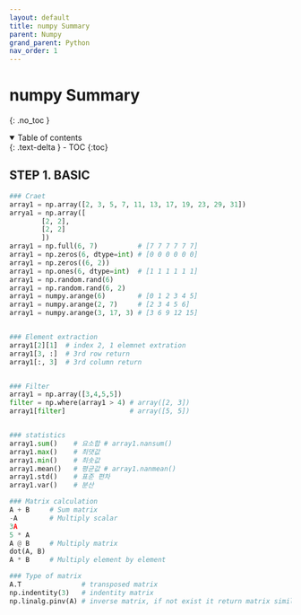 ```yaml
---
layout: default
title: numpy Summary
parent: Numpy
grand_parent: Python
nav_order: 1
---
```


# numpy Summary
{: .no_toc }
<details open markdown="block">
  <summary>
    Table of contents
  </summary>
  {: .text-delta }
- TOC
{:toc}
</details>

<!------------------------------------ STEP ------------------------------------>
## STEP 1. BASIC

```python
### Craet
array1 = np.array([2, 3, 5, 7, 11, 13, 17, 19, 23, 29, 31])
arrya1 = np.array([
        [2, 2], 
        [2, 2]
        ])
array1 = np.full(6, 7)          # [7 7 7 7 7 7]
array1 = np.zeros(6, dtype=int) # [0 0 0 0 0 0]
array1 = np.zeros((6, 2))
array1 = np.ones(6, dtype=int)  # [1 1 1 1 1 1]
array1 = np.random.rand(6)
array1 = np.random.rand(6, 2)
array1 = numpy.arange(6)        # [0 1 2 3 4 5]
array1 = numpy.arange(2, 7)     # [2 3 4 5 6]
array1 = numpy.arange(3, 17, 3) # [3 6 9 12 15]


### Element extraction
array1[2][1]  # index 2, 1 elemnet extration
array1[3, :]  # 3rd row return
array1[:, 3]  # 3rd column return


### Filter
array1 = np.array([3,4,5,5])
filter = np.where(array1 > 4) # array([2, 3])		
array1[filter]		          # array([5, 5])


### statistics
array1.sum()    # 요소합 # array1.nansum()
array1.max()    # 최댓값  
array1.min()    # 최솟값
array1.mean()   # 평균값 # array1.nanmean()
array1.std()    # 표준 편차  
array1.var()    # 분산

### Matrix calculation
A + B     # Sum matrix
-A        # Multiply scalar
3A
5 * A 
A @ B     # Multiply matrix
dot(A, B)
A * B     # Multiply element by element

### Type of matrix
A.T               # transposed matrix
np.indentity(3)   # indentity matrix
np.linalg.pinv(A) # inverse matrix, if not exist it return matrix similar to inverse matrix

```

